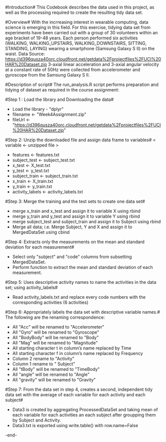 #Introduction#
This Codebook describes the data used in this project, as well as the processing required to create the resulting tidy data set.

#Overview# 
With the incrreasing interest in wearable computing, data science is emerging in this     field. For this exercise, tidying data set from experiments have been carried out with a group of 30 volunteers within an age bracket of 19-48 years. Each person performed six activities (WALKING, WALKING_UPSTAIRS, WALKING_DOWNSTAIRS, SITTING, STANDING, LAYING) wearing a smartphone (Samsung Galaxy S II) on the waist. Data Source: https://d396qusza40orc.cloudfront.net/getdata%2Fprojectfiles%2FUCI%20HAR%20Dataset.zip
3-axial linear acceleration and 3-axial angular velocity at a constant rate of 50Hz were collected from accelerometer and gyroscope from the Samsung Galaxy S II. 

#Description of script#
The run_analysis.R script performs preparation and tidying of dataset as required in the course assignment:

#Step 1 : Load the library and Downloading the data#
 - Load the library - "dplyr"
 - filename <- "Week4Assignment.zip"
 - fileUrl <- "https://d396qusza40orc.cloudfront.net/getdata%2Fprojectfiles%2FUCI%20HAR%20Dataset.zip"

#Step 2: Unzip the downloaded file and assign data frame to variables#
< variable <- unzipped file >
 - features <- features.txt
 - subject_test <- subject_test.txt
 - x_test <- X_test.txt
 - y_test <- y_test.txt
 - subject_train <- subject_train.txt
 - x_train <- X_train.txt
 - y_train <- y_train.txt
 - activity_labels <- activity_labels.txt

#Step 3: Merge the training and the test sets to create one data set#
 - merge x_train and x_test and assign it to variable X using rbind
 - merge y_train and y_test and assign it to variable Y using rbind
 - merge subject_test and subject_train and assign it to Subject using rbind
 - Merge all data; i.e. Merge Subject, Y and X and assign it to MergedDataSet using cbind

#Step 4: Extracts only the measurements on the mean and standard deviation for each measurement#
  - Select only "subject" and "code" columns from subsetting MergedDataSet. 
  - Perform function to extract the mean and standard deviation of each measurement. 
  
#Step 5: Uses descriptive activity names to name the activities in the data set; using activity_labels#
  - Read activity_labels.txt and replace every code numbers with the corresponding activities (6 activities)
  
#Step 6: Appropriately labels the data set with descriptive variable names.# 
The following are the renaming correspondence:
  - All "Acc" will be renamed to "Accelerometer"
  - All "Gyro" will be renamed to "Gyroscope"
  - All "BodyBody" will be renamed to "Body"
  - All "Mag" will be renamed to  "Magnitude"
  - All starting character t in column’s name replaced by Time
  - All starting character f in column’s name replaced by Frequency
  - Column 2 rename to "Activity"
  - Column 1 rename to " Subject"
  - All "tBody" will be renamed to "TimeBody"
  - All "angle" will be renamed to "Angle"
  - All "gravity" will be renamed to "Gravity"
  
#Step 7: From the data set in step 4, creates a second, independent tidy data set with the average of each variable for each activity and each subject#
  - Data3 is created by aggregating ProcessedDataSet and taking mean of each variable     for each activities an each subject after     groupping them by Subject and Activity.
   - Data3.txt is exported using write.table() with row.name=False
  
  -end-
